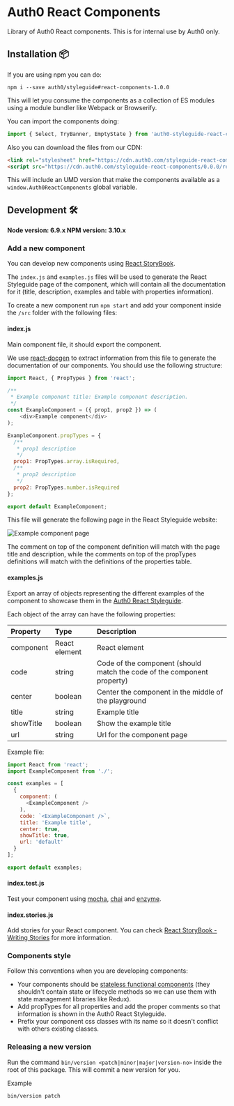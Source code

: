 # Auth0 React Components

Library of Auth0 React components. This is for internal use by Auth0 only.

## Installation 📦

If you are using npm you can do:
```
npm i --save auth0/styleguide#react-components-1.0.0
```
This will let you consume the components as a collection of ES modules using a module bundler like Webpack or Browserify.

You can import the components doing:

```javascript
import { Select, TryBanner, EmptyState } from 'auth0-styleguide-react-components';
```

Also you can download the files from our CDN:

```html
<link rel="stylesheet" href="https://cdn.auth0.com/styleguide-react-components/0.0.0/react-components.css" />
<script src="https://cdn.auth0.com/styleguide-react-components/0.0.0/react-components.js"></script>
```

This will include an UMD version that make the components available as a `window.Auth0ReactComponents` global variable.

## Development 🛠

**Node version: 6.9.x NPM version: 3.10.x**

### Add a new component

You can develop new components using [React StoryBook](https://github.com/kadirahq/react-storybook).

The `index.js` and `examples.js` files will be used to generate the React Styleguide page of the component, which will contain all the documentation for it (title, description, examples and table with properties information).

To create a new component run `npm start` and add your component inside the `/src` folder with the following files:

#### **index.js**
Main component file, it should export the component.

We use [react-docgen](https://github.com/reactjs/react-docgen) to extract information from this file to generate the documentation of our components. You should use the following structure:

```javascript
import React, { PropTypes } from 'react';

/**
 * Example component title: Example component description.
 */
const ExampleComponent = ({ prop1, prop2 }) => (
	<div>Example component</div>
);

ExampleComponent.propTypes = {
  /**
   * prop1 description
   */
  prop1: PropTypes.array.isRequired,
  /**
   * prop2 description
   */
  prop2: PropTypes.number.isRequired
};

export default ExampleComponent;
```

This file will generate the following page in the React Styleguide website:

<img src="https://cloud.githubusercontent.com/assets/6318057/19816973/efb35be8-9d1f-11e6-9aea-ba589a2ec111.png" alt="Example component page"/>

The comment on top of the component definition will match with the page title and description, while the comments on top of the propTypes definitions will match with the definitions of the properties table.


#### **examples.js**

Export an array of objects representing the different examples of the component to showcase them in the [Auth0 React Styleguide](https://styleguide.auth0.com/react).

Each object of the array can have the following properties:

| Property | Type | Description |
|:---|:---|:---|
|component|React element|React element|
|code|string|Code of the component (should match the code of the component property)
|center|boolean|Center the component in the middle of the playground
|title|string|Example title
|showTitle|boolean|Show the example title
|url|string| Url for the component page

Example file:

```javascript
import React from 'react';
import ExampleComponent from './';

const examples = [
  {
    component: (
      <ExampleComponent />
    ),
    code: `<ExampleComponent />`,
    title: 'Example title',
    center: true,
    showTitle: true,
    url: 'default'
  }
];

export default examples;
```

#### **index.test.js**

Test your component using [mocha](https://github.com/mochajs/mocha), [chai](https://github.com/chaijs/chai) and [enzyme](https://github.com/airbnb/enzyme).

#### **index.stories.js**

Add stories for your React component. You can check [React StoryBook - Writing Stories](https://getstorybook.io/docs/react-storybook/basics/writing-stories) for more information.

### Components style

Follow this conventions when you are developing components:

- Your components should be [stateless functional components](https://medium.com/@joshblack/stateless-components-in-react-0-14-f9798f8b992d#.3bqak5qjt) (they shouldn't contain state or lifecycle methods so we can use them with state management libraries like Redux).
- Add propTypes for all properties and add the proper comments so that information is shown in the Auth0 React Styleguide.
- Prefix your component css classes with its name so it doesn't conflict with others existing classes.


### Releasing a new version

Run the command `bin/version <patch|minor|major|version-no>` inside the root of this package. This will commit a new version for you.

Example
```
bin/version patch
```
